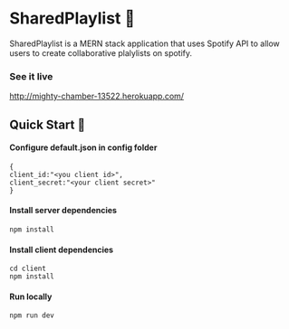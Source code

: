 # SharedPlaylist 🎵

SharedPlaylist is a MERN stack application that uses Spotify API to allow users to create collaborative plalylists on spotify.

### See it live

http://mighty-chamber-13522.herokuapp.com/

## Quick Start 🚀

#### Configure default.json in config folder

```
{
client_id:"<you client id>",
client_secret:"<your client secret>"
}
```

#### Install server dependencies

```
npm install
```

#### Install client dependencies

```
cd client
npm install
```

#### Run locally

```
npm run dev
```

